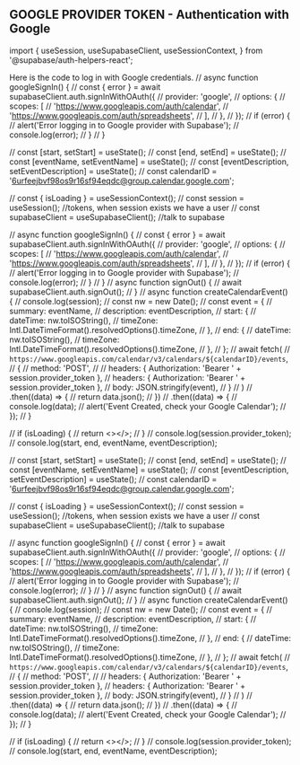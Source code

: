 ## GOOGLE PROVIDER TOKEN - Authentication with Google

import {
useSession,
useSupabaseClient,
useSessionContext,
} from '@supabase/auth-helpers-react';

Here is the code to log in with Google credentials.
// async function googleSignIn() {
// const { error } = await supabaseClient.auth.signInWithOAuth({
// provider: 'google',
// options: {
// scopes: [
// 'https://www.googleapis.com/auth/calendar',
// 'https://www.googleapis.com/auth/spreadsheets',
// ],
// },
// });
// if (error) {
// alert('Error logging in to Google provider with Supabase');
// console.log(error);
// }
// }

// const [start, setStart] = useState();
// const [end, setEnd] = useState();
// const [eventName, setEventName] = useState();
// const [eventDescription, setEventDescription] = useState();
// const calendarID = '6urfeejbvf98os9r16sf94eqdc@group.calendar.google.com';

// const { isLoading } = useSessionContext();
// const session = useSession(); //tokens, when session exists we have a user
// const supabaseClient = useSupabaseClient(); //talk to supabase

// async function googleSignIn() {
// const { error } = await supabaseClient.auth.signInWithOAuth({
// provider: 'google',
// options: {
// scopes: [
// 'https://www.googleapis.com/auth/calendar',
// 'https://www.googleapis.com/auth/spreadsheets',
// ],
// },
// });
// if (error) {
// alert('Error logging in to Google provider with Supabase');
// console.log(error);
// }
// }
// async function signOut() {
// await supabaseClient.auth.signOut();
// }
// async function createCalendarEvent() {
// console.log(session);
// const nw = new Date();
// const event = {
// summary: eventName,
// description: eventDescription,
// start: {
// dateTime: nw.toISOString(),
// timeZone: Intl.DateTimeFormat().resolvedOptions().timeZone,
// },
// end: {
// dateTime: nw.toISOString(),
// timeZone: Intl.DateTimeFormat().resolvedOptions().timeZone,
// },
// };
// await fetch(
// `https://www.googleapis.com/calendar/v3/calendars/${calendarID}/events`,
// {
// method: 'POST',
// // headers: { Authorization: 'Bearer ' + session.provider_token },
// headers: { Authorization: 'Bearer ' + session.provider_token },
// body: JSON.stringify(event),
// }
// )
// .then((data) => {
// return data.json();
// })
// .then((data) => {
// console.log(data);
// alert('Event Created, check your Google Calendar');
// });
// }

// if (isLoading) {
// return <></>;
// }
// console.log(session.provider_token);
// console.log(start, end, eventName, eventDescription);

// const [start, setStart] = useState();
// const [end, setEnd] = useState();
// const [eventName, setEventName] = useState();
// const [eventDescription, setEventDescription] = useState();
// const calendarID = '6urfeejbvf98os9r16sf94eqdc@group.calendar.google.com';

// const { isLoading } = useSessionContext();
// const session = useSession(); //tokens, when session exists we have a user
// const supabaseClient = useSupabaseClient(); //talk to supabase

// async function googleSignIn() {
// const { error } = await supabaseClient.auth.signInWithOAuth({
// provider: 'google',
// options: {
// scopes: [
// 'https://www.googleapis.com/auth/calendar',
// 'https://www.googleapis.com/auth/spreadsheets',
// ],
// },
// });
// if (error) {
// alert('Error logging in to Google provider with Supabase');
// console.log(error);
// }
// }
// async function signOut() {
// await supabaseClient.auth.signOut();
// }
// async function createCalendarEvent() {
// console.log(session);
// const nw = new Date();
// const event = {
// summary: eventName,
// description: eventDescription,
// start: {
// dateTime: nw.toISOString(),
// timeZone: Intl.DateTimeFormat().resolvedOptions().timeZone,
// },
// end: {
// dateTime: nw.toISOString(),
// timeZone: Intl.DateTimeFormat().resolvedOptions().timeZone,
// },
// };
// await fetch(
// `https://www.googleapis.com/calendar/v3/calendars/${calendarID}/events`,
// {
// method: 'POST',
// // headers: { Authorization: 'Bearer ' + session.provider_token },
// headers: { Authorization: 'Bearer ' + session.provider_token },
// body: JSON.stringify(event),
// }
// )
// .then((data) => {
// return data.json();
// })
// .then((data) => {
// console.log(data);
// alert('Event Created, check your Google Calendar');
// });
// }

// if (isLoading) {
// return <></>;
// }
// console.log(session.provider_token);
// console.log(start, end, eventName, eventDescription);
